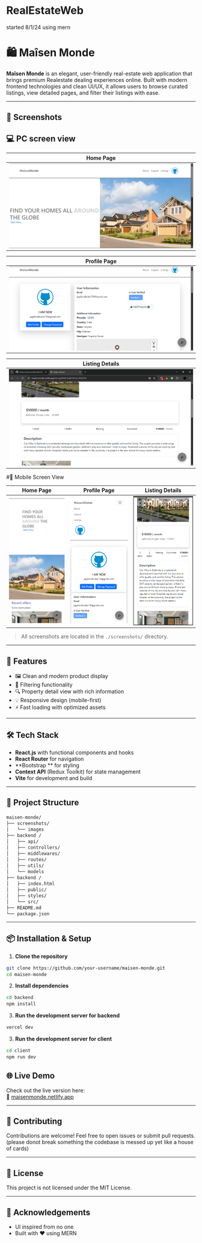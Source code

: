 # RealEstateWeb
started 8/1/24 using mern 


# 🛍️ Maîsen Monde

**Maîsen Monde** is an elegant, user-friendly real-estate web application that brings premium Realestate dealing experiences online. Built with modern frontend technologies and clean UI/UX, it allows users to browse curated listings, view detailed pages, and filter their listings with ease.

---

## 📸 Screenshots

## 💻 PC screen view

| Home Page | 
|-----------|
| ![Home](./screenshots/pchomepage.png) |

| Profile Page | 
|-----------|
| ![Profile](./screenshots/pcprofilepage.png) |

| Listing Details |
|-----------|
| ![Details](./screenshots/pcdetailspage.png) |


#📱 Mobile Screen View 

| Home Page | Profile Page | Listing Details |
|----------|----------|-----------|
| ![Home](./screenshots/mobilehomepage.png) | ![Profile](./screenshots/mobileprofilepage.png) | ![Details](./screenshots/mobiledetailspage.png) |

> All screenshots are located in the `./screenshots/` directory.

---

## 🚀 Features

- 🖼️ Clean and modern product display  
- 🛒 Filtering functionality  
- 🔍 Property detail view with rich information  
- 💡 Responsive design (mobile-first)  
- ⚡ Fast loading with optimized assets  

---

## 🛠️ Tech Stack

- **React.js** with functional components and hooks  
- **React Router** for navigation  
- **Bootstrap ** for styling  
- **Context API** (Redux Toolkit) for state management 
- **Vite** for development and build  

---

## 📁 Project Structure

```
maisen-monde/
├── screenshots/
│   └── images
├── backend /
│   ├── api/
│   ├── controllers/
│   ├── middlewares/
│   ├── routes/
│   ├── utils/
│   └── models
├── backend /
│   ├── index.html
│   ├── public/
│   ├── styles/
│   └── src/
├── README.md
└── package.json
```

---

## 📦 Installation & Setup

1. **Clone the repository**

```bash
git clone https://github.com/your-username/maisen-monde.git
cd maisen-monde
```

2. **Install dependencies**

```bash
cd backend
npm install
```

3. **Run the development server for backend**

```bash
vercel dev
```

3. **Run the development server for client**

```bash
cd client
npm run dev
```

## 🌐 Live Demo

Check out the live version here:  
🔗 [maisenmonde.netlify.app](maisenmonde.netlify.app)

---

## 🤝 Contributing

Contributions are welcome! Feel free to open issues or submit pull requests. (please donot break something the codebase is messed up yet like a house of cards)

---

## 📄 License

This project is not licensed under the MIT License.

---

## 🙏 Acknowledgements

- UI inspired from no one 
- Built with ❤️ using MERN
